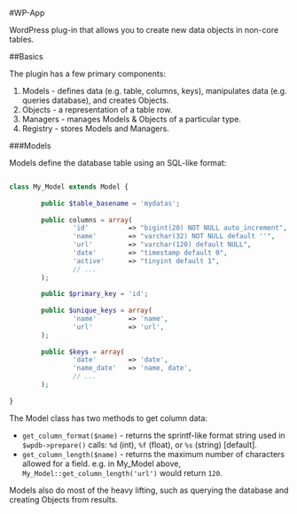 #WP-App

WordPress plug-in that allows you to create new data objects in non-core tables.


##Basics

The plugin has a few primary components:

1. Models - defines data (e.g. table, columns, keys), manipulates data (e.g. queries database), and creates Objects.
2. Objects - a representation of a table row.
3. Managers - manages Models & Objects of a particular type.
4. Registry - stores Models and Managers.


###Models

Models define the database table  using an SQL-like format:

```php

class My_Model extends Model {
        
        public $table_basename = 'mydatas';
        
        public columns = array(
                'id'          => "bigint(20) NOT NULL auto_increment",
                'name'        => "varchar(32) NOT NULL default ''",
                'url'         => "varchar(120) default NULL",
                'date'        => "timestamp default 0",
                'active'      => "tinyint default 1",
                // ...
        );
        
        public $primary_key = 'id';
        
        public $unique_keys = array(
                'name'        => 'name',
                'url'         => 'url',
        );
        
        public $keys = array(
                'date'        => 'date',
                'name_date'   => 'name, date',
                // ...
        );
        
}

```

The Model class has two methods to get column data:

* `get_column_format($name)` - returns the sprintf-like format string used in `$wpdb->prepare()` calls: `%d` (int), `%f` (float), or `%s` (string) [default].
* `get_column_length($name)` - returns the maximum number of characters allowed for a field. e.g. in My_Model above, `My_Model::get_column_length('url')` would return `120`.


Models also do most of the heavy lifting, such as querying the database and creating Objects from results.




